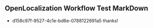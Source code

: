 ## OpenLocalization Workflow Test MarkDown
* d158c97f-9527-4c1e-bd6e-0788122691a5 thanks!

<!--HONumber=Jul16_HO2-->


